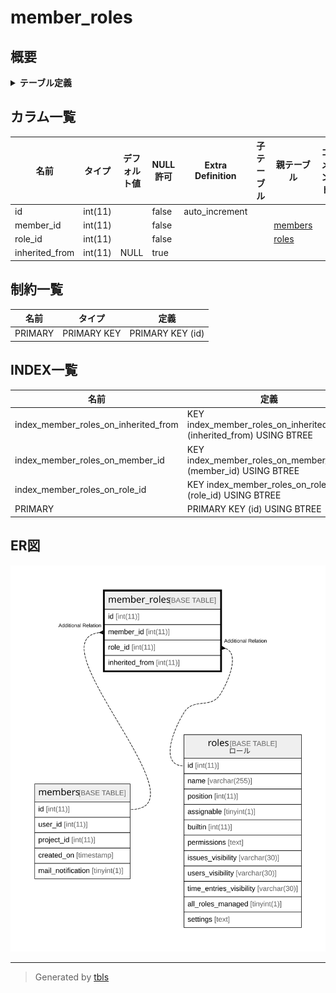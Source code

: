 # member_roles

## 概要

<details>
<summary><strong>テーブル定義</strong></summary>

```sql
CREATE TABLE `member_roles` (
  `id` int(11) NOT NULL AUTO_INCREMENT,
  `member_id` int(11) NOT NULL,
  `role_id` int(11) NOT NULL,
  `inherited_from` int(11) DEFAULT NULL,
  PRIMARY KEY (`id`),
  KEY `index_member_roles_on_member_id` (`member_id`),
  KEY `index_member_roles_on_role_id` (`role_id`),
  KEY `index_member_roles_on_inherited_from` (`inherited_from`)
) ENGINE=InnoDB DEFAULT CHARSET=utf8mb4
```

</details>

## カラム一覧

| 名前             | タイプ     | デフォルト値       | NULL許可   | Extra Definition | 子テーブル      | 親テーブル                 | コメント     |
| -------------- | ------- | ------------ | -------- | ---------------- | ---------- | --------------------- | -------- |
| id             | int(11) |              | false    | auto_increment   |            |                       |          |
| member_id      | int(11) |              | false    |                  |            | [members](members.md) |          |
| role_id        | int(11) |              | false    |                  |            | [roles](roles.md)     |          |
| inherited_from | int(11) | NULL         | true     |                  |            |                       |          |

## 制約一覧

| 名前      | タイプ         | 定義               |
| ------- | ----------- | ---------------- |
| PRIMARY | PRIMARY KEY | PRIMARY KEY (id) |

## INDEX一覧

| 名前                                   | 定義                                                                    |
| ------------------------------------ | --------------------------------------------------------------------- |
| index_member_roles_on_inherited_from | KEY index_member_roles_on_inherited_from (inherited_from) USING BTREE |
| index_member_roles_on_member_id      | KEY index_member_roles_on_member_id (member_id) USING BTREE           |
| index_member_roles_on_role_id        | KEY index_member_roles_on_role_id (role_id) USING BTREE               |
| PRIMARY                              | PRIMARY KEY (id) USING BTREE                                          |

## ER図

![er](member_roles.svg)

---

> Generated by [tbls](https://github.com/k1LoW/tbls)
